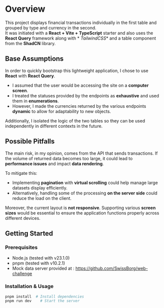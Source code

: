 # Overview

This project displays financial transactions individually in the first table and grouped by type and currency in the
second.  
It was initiated with a **React + Vite + TypeScript** starter and also uses the **React Query** framework along with *
*TailwindCSS** and a table component from the **ShadCN** library.

## Base Assumptions

In order to quickly bootstrap this lightweight application, I chose to use **React** with **React Query**.

- I assumed that the user would be accessing the site on a **computer screen**.
- I treated the statuses provided by the endpoints as **exhaustive** and used them in **enumerations**.
- However, I made the currencies returned by the various endpoints **dynamic** to allow for adaptability to new objects.

Additionally, I isolated the logic of the two tables so they can be used independently in different contexts in the
future.

## Possible Pitfalls

The main risk, in my opinion, comes from the API that sends transactions. If the volume of returned data becomes too
large, it could lead to **performance issues** and impact **data rendering**.

To mitigate this:

- Implementing **pagination** with **virtual scrolling** could help manage large datasets display efficiently.
- Alternatively, handling some of the processing **on the server side** could reduce the load on the client.

Moreover, the current layout is **not responsive**. Supporting various **screen sizes** would be essential to ensure the
application functions properly across different devices.

## Getting Started

### Prerequisites

- Node.js (tested with v23.1.0)
- pnpm (tested with v10.2.1)
- Mock data server provided at : https://github.com/SwissBorg/web-challenge

### Installation & Usage

```sh
pnpm install  # Install dependencies  
pnpm run dev    # Start the server
